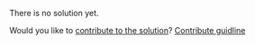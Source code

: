 
There is no solution yet.

Would you like to [contribute to the solution](https://github.com/BFEdev/BFE.dev-solutions/blob/main/question/How-do-you-create-retina-hairline-1px-line-in-CSS_en.md)? [Contribute guidline](https://github.com/BFEdev/BFE.dev-solutions#how-to-contribute)
